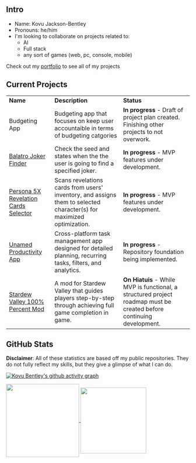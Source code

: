 ## Intro
- Name: Kovu Jackson-Bentley
- Pronouns: he/him
- I'm looking to collaborate on projects related to:
    - AI
    - Full stack
    - any sort of games (web, pc, console, mobile)

Check out my [portfolio](https://blckhawker.github.io/portfolio/) to see all of my projects
## Current Projects

<table>
  <tr>
   <td><strong>Name</strong>
   </td>
   <td><strong>Description</strong>
   </td>
   <td><strong>Status</strong>
   </td>
     </tr>
    <tr>
   <td>Budgeting App
   </td>
   <td>Budgeting app that focuses on keep user accountaible in terms of budgeting catgories
   </td>
   <td><b>In progress</b> - Draft of project plan created. Finishing other projects to not overwork.
   </td>
  </tr>
  </tr>
    <tr>
   <td><a href="https://github.com/BlckHawker/Balatro-Joker-Finder" target="_blank">Balatro Joker Finder</a>
   </td>
   <td>Check the seed and states when the the user is going to find a specified joker.
   </td>
   <td><b>In progress</b> - MVP features under development.
   </td>
  </tr>
  <tr>
   <td><a href="https://github.com/BlckHawker/Revelations" target="_blank">Persona 5X Revelation Cards Selector</a>
   </td>
   <td>Scans revelations cards from users' inventory, and assigns them to selected character(s) for maximized optimization.
   </td>
   <td><b>In progress</b> - MVP features under development.
   </td>
  </tr>
  <tr>
    <tr>
   <td><a href="https://github.com/BlckHawker/Productivity-App" target="_blank">Unamed Productivity App</a>
   </td>
   <td>Cross-platform task management app designed for detailed planning, recurring tasks, filters, and analytics.
   </td>
   <td><b>In progress</b> - Repository foundation being implemented.
   </td>
  </tr>
  <tr>
   <td><a href="https://github.com/BlckHawker/Perfectionist-Interactive-Guide" target="_blank">Stardew Valley 100% Percent Mod</a>
   </td>
   <td>A mod for Stardew Valley that guides players step-by-step through achieving full game completion in game.
   </td>
   <td><b>On Hiatuis</b> - While MVP is functional, a structured project roadmap  must be created before continuing development.
   </td>
</table>


## GitHub Stats
**Disclaimer**: All of these statistics are based off my public repositories. They do not fully reflect my skills, but they give a glimpse of what I can do.


[![Kovu Bentley's github activity graph](https://github-readme-activity-graph.vercel.app/graph?username=BlckHawker&theme=github-compact&custom_title=Contribution%20Graph&area=true)](https://github.com/ashutosh00710/github-readme-activity-graph)


<a href="https://github.com/anuraghazra/convoychat">
  <img height=200 align="center" src="https://github-readme-stats.vercel.app/api/top-langs/?username=BlckHawker&layout=compact&theme=transparent&size_weight=0.5&count_weight=0.5&langs_count=10" />
</a>
<a href="https://github.com/anuraghazra/github-readme-stats">
  <img height=180 align="center"  src="https://github-readme-stats.vercel.app/api?username=BlckHawker&hide=stars&show_icons=true&theme=transparent&custom_title=GitHub%20Stats" />
</a>
